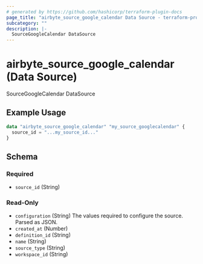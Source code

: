 ```yaml
---
# generated by https://github.com/hashicorp/terraform-plugin-docs
page_title: "airbyte_source_google_calendar Data Source - terraform-provider-airbyte"
subcategory: ""
description: |-
  SourceGoogleCalendar DataSource
---
```


# airbyte_source_google_calendar (Data Source)

SourceGoogleCalendar DataSource

## Example Usage

```terraform
data "airbyte_source_google_calendar" "my_source_googlecalendar" {
  source_id = "...my_source_id..."
}
```

<!-- schema generated by tfplugindocs -->
## Schema

### Required

- `source_id` (String)

### Read-Only

- `configuration` (String) The values required to configure the source. Parsed as JSON.
- `created_at` (Number)
- `definition_id` (String)
- `name` (String)
- `source_type` (String)
- `workspace_id` (String)
